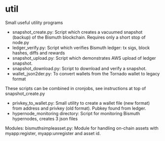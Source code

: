 # util
Small useful utility programs

* snapshot_create.py: Script which creates a vacuumed snapshot (backup) of the Bismuth blockchain. Requires only a short stop of node.py  
* ledger_verify.py:   Script which verifies Bismuth ledger: tx sigs, block hashes, diffs and rewards  
* snapshot_upload.py: Script which demonstrates AWS upload of ledger snapshot.  
* snapshot_download.py: Script to download and verify a snapshot.  
* wallet_json2der.py: To convert wallets from the Tornado wallet to legacy format  

These scripts can be combined in cronjobs, see instructions at top of snapshot_create.py

* privkey_to_wallet.py: Small utility to create a wallet file (new format) from address and privkey (old format). Pubkey found from ledger.
* hypernode_monitoring directory: Script for monitoring Bismuth hypernodes, creates 3 json files

Modules:
bismuthsimpleasset.py: Module for handling on-chain assets with myapp:register, myapp:unregister and asset id.  
